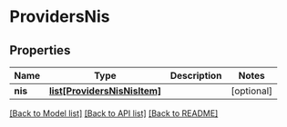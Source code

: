 # ProvidersNis

## Properties
Name | Type | Description | Notes
------------ | ------------- | ------------- | -------------
**nis** | [**list[ProvidersNisNisItem]**](ProvidersNisNisItem.md) |  | [optional] 

[[Back to Model list]](../README.md#documentation-for-models) [[Back to API list]](../README.md#documentation-for-api-endpoints) [[Back to README]](../README.md)


